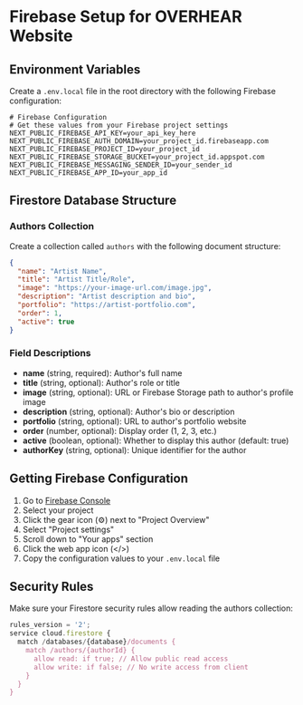 # Firebase Setup for OVERHEAR Website

## Environment Variables

Create a `.env.local` file in the root directory with the following Firebase configuration:

```env
# Firebase Configuration
# Get these values from your Firebase project settings
NEXT_PUBLIC_FIREBASE_API_KEY=your_api_key_here
NEXT_PUBLIC_FIREBASE_AUTH_DOMAIN=your_project_id.firebaseapp.com
NEXT_PUBLIC_FIREBASE_PROJECT_ID=your_project_id
NEXT_PUBLIC_FIREBASE_STORAGE_BUCKET=your_project_id.appspot.com
NEXT_PUBLIC_FIREBASE_MESSAGING_SENDER_ID=your_sender_id
NEXT_PUBLIC_FIREBASE_APP_ID=your_app_id
```

## Firestore Database Structure

### Authors Collection

Create a collection called `authors` with the following document structure:

```json
{
  "name": "Artist Name",
  "title": "Artist Title/Role",
  "image": "https://your-image-url.com/image.jpg",
  "description": "Artist description and bio",
  "portfolio": "https://artist-portfolio.com",
  "order": 1,
  "active": true
}
```

### Field Descriptions

- **name** (string, required): Author's full name
- **title** (string, optional): Author's role or title
- **image** (string, optional): URL or Firebase Storage path to author's profile image
- **description** (string, optional): Author's bio or description
- **portfolio** (string, optional): URL to author's portfolio website
- **order** (number, optional): Display order (1, 2, 3, etc.)
- **active** (boolean, optional): Whether to display this author (default: true)
- **authorKey** (string, optional): Unique identifier for the author

## Getting Firebase Configuration

1. Go to [Firebase Console](https://console.firebase.google.com/)
2. Select your project
3. Click the gear icon (⚙️) next to "Project Overview"
4. Select "Project settings"
5. Scroll down to "Your apps" section
6. Click the web app icon (</>)
7. Copy the configuration values to your `.env.local` file

## Security Rules

Make sure your Firestore security rules allow reading the authors collection:

```javascript
rules_version = '2';
service cloud.firestore {
  match /databases/{database}/documents {
    match /authors/{authorId} {
      allow read: if true; // Allow public read access
      allow write: if false; // No write access from client
    }
  }
}
```
